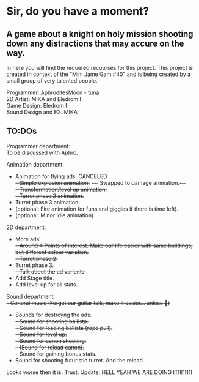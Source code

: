 # Sir, do you have a moment?

## A game about a knight on holy mission shooting down any distractions that may accure on the way. 

In here you will find the requered recourses for this project. This project is created in context of the "Mini Jame Gam #40" and is being created by a small group of very talented people. 

Programmer: AphroditesMoon - tuna  
2D Artist: MIKA and Eledrom I  
Game Design: Eledrom I  
Sound Design and FX: MIKA  


## TO:DOs

Programmer department:  
To be discussed with Aphro.  
  
Animation department:  
- Animation for flying ads. CANCELED  
~~- Simple explosion animation.~~ ~~ Swapped to damage animation.~~  
~~- Transformation/level up animation.~~  
~~- Turret phase 2 animation.~~  
- Turret phase 3 animation.  
- (optional: Fire animation for funs and giggles if there is time left).  
- (optional: Minor idle animation).  

2D department:  
- More ads!  
~~- Around 4 Points of interest. Make our life easier with same buildings, but different colour variation.~~  
~~- Turret phase 2.~~  
- Turret phase 3.  
~~- Talk about the ad variants.~~  
- Add Stage title.  
- Add level up for all stats.  

Sound department:  
~~- General music (Forget our guitar talk, make it easier... unless :eyes:)~~  
- Sounds for destroyng the ads.  
~~- Sound for shooting ballista.~~  
~~- Sound for loading ballista (rope pull).~~  
~~- Sound for level up.~~  
~~- Sound for canon shooting.~~  
~~- (Sound for reload canon).~~  
~~- Sound for gaining bonus stats.~~  
- Sound for shooting futuristic turret. And the reload.  
  
Looks worse then it is. Trust.
Update: HELL YEAH WE ARE DOING IT!!!1!11!